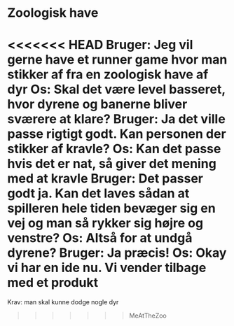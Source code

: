 # Zoologisk have
<<<<<<< HEAD
Bruger: Jeg vil gerne have et runner game hvor man stikker af fra en zoologisk have af dyr
Os: Skal det være level basseret, hvor dyrene og banerne bliver sværere at klare?
Bruger: Ja det ville passe rigtigt godt. Kan personen der stikker af kravle?
Os: Kan det passe hvis det er nat, så giver det mening med at kravle
Bruger: Det passer godt ja. Kan det laves sådan at spilleren hele tiden bevæger sig en vej og man så rykker sig højre og venstre?
Os: Altså for at undgå dyrene?
Bruger: Ja præcis!
Os: Okay vi har en ide nu. Vi vender tilbage med et produkt
=======
Krav: man skal kunne dodge nogle dyr
>>>>>>> MeAtTheZoo
